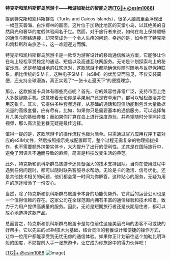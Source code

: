 **特克斯和凯科斯群岛旅游卡——畅游加勒比的智能之选[[TG💪+ @esim1088](https://t.me/s/esim1088)]**

提到特克斯和凯科斯群岛（Turks and Caicos Islands），很多人脑海里会浮现出一幅蓝天碧海、白沙椰林的画面。这片位于加勒比地区的天堂小岛，以其绝美的自然风光和奢华的度假体验闻名于世。然而，对于旅行者来说，如何在岛上保持顺畅的通信与网络连接，却常常成为一个令人头疼的问题。幸运的是，如今有了特克斯和凯科斯群岛旅游卡，这一难题迎刃而解。

特克斯和凯科斯群岛旅游卡是一款专为游客设计的移动通信解决方案，它能够让你在岛上轻松享受稳定的通话、短信以及高速互联网服务。无论是计划探索岛上的秘密沙滩，还是参加当地的狂欢派对，这款旅游卡都能确保你随时随地与世界保持联系。相比传统的SIM卡，这种电子SIM卡（eSIM）的优势显而易见，不仅安装简便，还支持全球漫游，真正实现了“一张卡走遍天下”的便捷理念。

那么，这款旅游卡具体有哪些亮点呢？首先，它的兼容性非常广泛，支持市面上绝大多数智能手机。这意味着无论你是苹果用户还是安卓用户，都可以轻松激活并使用这张卡。其次，它提供多种套餐选择，从基础的通话和短信功能到包含大量数据流量的高级套餐，应有尽有。比如，如果你只是需要基本的通信服务，可以选择每月几美元的基础套餐；而如果你打算在岛上进行深度游玩，并希望随时分享照片或视频，那么高流量套餐无疑是最佳选择。

值得一提的是，这款旅游卡的操作流程也极为简单。只需通过官方应用程序下载对应的eSIM文件，然后按照指示完成配置即可。整个过程无需复杂的物理插拔操作，也不需要额外携带实体卡，大大提升了出行的便利性。尤其是在国际旅行中，避免了因语言不通而导致的麻烦，简直是科技改变生活的典范。

此外，特克斯和凯科斯群岛旅游卡还具备强大的技术支持团队。当你在使用过程中遇到任何问题时，都可以随时联系客服寻求帮助。无论是卡的激活、信号优化，还是其他技术相关的问题，他们都会第一时间为你解答。这种贴心的服务，无疑为用户的旅途增添了一份安心。

当然，除了特克斯和凯科斯群岛旅游卡本身的功能优势外，它背后的运营公司也是一个值得信赖的存在。这家公司在全球范围内拥有丰富的通信经验和技术积累，致力于为用户提供高质量的服务。因此，无论是短期旅行者还是长期居住者，都可以放心地选择这款产品。

总而言之，特克斯和凯科斯群岛旅游卡是每位前往这座美丽岛屿的游客不可或缺的好帮手。它以先进的eSIM技术为基础，结合灵活的套餐设计和便捷的操作方式，让每一位用户都能享受到无忧无虑的通信体验。如果你正计划前往这个加勒比明珠般的国度，不妨提前入手一张旅游卡，让它成为你旅途中的得力伙伴吧！

[[TG💪+ @esim1088](https://t.me/s/esim1088) ![Image](https://i.postimg.cc/4NQfJmqS/Snipaste-2025-05-13-00-14-12.png)]